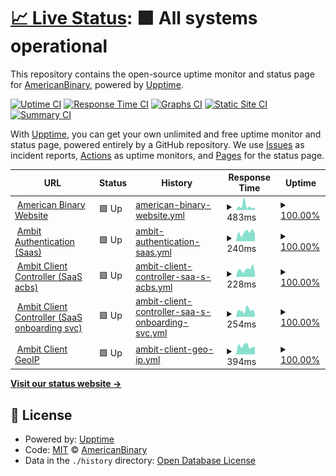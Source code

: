 # [📈 Live Status](https://status.ambit.inc): <!--live status--> **🟩 All systems operational**

This repository contains the open-source uptime monitor and status page for [AmericanBinary](https://www.ambit.inc), powered by [Upptime](https://github.com/upptime/upptime).

[![Uptime CI](https://github.com/AmericanBinary/status.ambit.inc/workflows/Uptime%20CI/badge.svg)](https://github.com/AmericanBinary/status.ambit.inc/actions?query=workflow%3A%22Uptime+CI%22)
[![Response Time CI](https://github.com/AmericanBinary/status.ambit.inc/workflows/Response%20Time%20CI/badge.svg)](https://github.com/AmericanBinary/status.ambit.inc/actions?query=workflow%3A%22Response+Time+CI%22)
[![Graphs CI](https://github.com/AmericanBinary/status.ambit.inc/workflows/Graphs%20CI/badge.svg)](https://github.com/AmericanBinary/status.ambit.inc/actions?query=workflow%3A%22Graphs+CI%22)
[![Static Site CI](https://github.com/AmericanBinary/status.ambit.inc/workflows/Static%20Site%20CI/badge.svg)](https://github.com/AmericanBinary/status.ambit.inc/actions?query=workflow%3A%22Static+Site+CI%22)
[![Summary CI](https://github.com/AmericanBinary/status.ambit.inc/workflows/Summary%20CI/badge.svg)](https://github.com/AmericanBinary/status.ambit.inc/actions?query=workflow%3A%22Summary+CI%22)

With [Upptime](https://upptime.js.org), you can get your own unlimited and free uptime monitor and status page, powered entirely by a GitHub repository. We use [Issues](https://github.com/AmericanBinary/status.ambit.inc/issues) as incident reports, [Actions](https://github.com/AmericanBinary/status.ambit.inc/actions) as uptime monitors, and [Pages](https://status.ambit.inc) for the status page.

<!--start: status pages-->
<!-- This summary is generated by Upptime (https://github.com/upptime/upptime) -->
<!-- Do not edit this manually, your changes will be overwritten -->
<!-- prettier-ignore -->
| URL | Status | History | Response Time | Uptime |
| --- | ------ | ------- | ------------- | ------ |
| <img alt="" src="https://icons.duckduckgo.com/ip3/www.ambit.inc.ico" height="13"> [American Binary Website](https://www.ambit.inc) | 🟩 Up | [american-binary-website.yml](https://github.com/AmericanBinary/status.ambit.inc/commits/HEAD/history/american-binary-website.yml) | <details><summary><img alt="Response time graph" src="./graphs/american-binary-website/response-time-week.png" height="20"> 483ms</summary><br><a href="https://status.ambit.inc/history/american-binary-website"><img alt="Response time 279" src="https://img.shields.io/endpoint?url=https%3A%2F%2Fraw.githubusercontent.com%2FAmericanBinary%2Fstatus.ambit.inc%2FHEAD%2Fapi%2Famerican-binary-website%2Fresponse-time.json"></a><br><a href="https://status.ambit.inc/history/american-binary-website"><img alt="24-hour response time 330" src="https://img.shields.io/endpoint?url=https%3A%2F%2Fraw.githubusercontent.com%2FAmericanBinary%2Fstatus.ambit.inc%2FHEAD%2Fapi%2Famerican-binary-website%2Fresponse-time-day.json"></a><br><a href="https://status.ambit.inc/history/american-binary-website"><img alt="7-day response time 483" src="https://img.shields.io/endpoint?url=https%3A%2F%2Fraw.githubusercontent.com%2FAmericanBinary%2Fstatus.ambit.inc%2FHEAD%2Fapi%2Famerican-binary-website%2Fresponse-time-week.json"></a><br><a href="https://status.ambit.inc/history/american-binary-website"><img alt="30-day response time 460" src="https://img.shields.io/endpoint?url=https%3A%2F%2Fraw.githubusercontent.com%2FAmericanBinary%2Fstatus.ambit.inc%2FHEAD%2Fapi%2Famerican-binary-website%2Fresponse-time-month.json"></a><br><a href="https://status.ambit.inc/history/american-binary-website"><img alt="1-year response time 303" src="https://img.shields.io/endpoint?url=https%3A%2F%2Fraw.githubusercontent.com%2FAmericanBinary%2Fstatus.ambit.inc%2FHEAD%2Fapi%2Famerican-binary-website%2Fresponse-time-year.json"></a></details> | <details><summary><a href="https://status.ambit.inc/history/american-binary-website">100.00%</a></summary><a href="https://status.ambit.inc/history/american-binary-website"><img alt="All-time uptime 100.00%" src="https://img.shields.io/endpoint?url=https%3A%2F%2Fraw.githubusercontent.com%2FAmericanBinary%2Fstatus.ambit.inc%2FHEAD%2Fapi%2Famerican-binary-website%2Fuptime.json"></a><br><a href="https://status.ambit.inc/history/american-binary-website"><img alt="24-hour uptime 100.00%" src="https://img.shields.io/endpoint?url=https%3A%2F%2Fraw.githubusercontent.com%2FAmericanBinary%2Fstatus.ambit.inc%2FHEAD%2Fapi%2Famerican-binary-website%2Fuptime-day.json"></a><br><a href="https://status.ambit.inc/history/american-binary-website"><img alt="7-day uptime 100.00%" src="https://img.shields.io/endpoint?url=https%3A%2F%2Fraw.githubusercontent.com%2FAmericanBinary%2Fstatus.ambit.inc%2FHEAD%2Fapi%2Famerican-binary-website%2Fuptime-week.json"></a><br><a href="https://status.ambit.inc/history/american-binary-website"><img alt="30-day uptime 99.95%" src="https://img.shields.io/endpoint?url=https%3A%2F%2Fraw.githubusercontent.com%2FAmericanBinary%2Fstatus.ambit.inc%2FHEAD%2Fapi%2Famerican-binary-website%2Fuptime-month.json"></a><br><a href="https://status.ambit.inc/history/american-binary-website"><img alt="1-year uptime 100.00%" src="https://img.shields.io/endpoint?url=https%3A%2F%2Fraw.githubusercontent.com%2FAmericanBinary%2Fstatus.ambit.inc%2FHEAD%2Fapi%2Famerican-binary-website%2Fuptime-year.json"></a></details>
| <img alt="" src="https://icons.duckduckgo.com/ip3/auth.infra.cloud.ambit.inc.ico" height="13"> [Ambit Authentication (Saas)](https://auth.infra.cloud.ambit.inc/api/health) | 🟩 Up | [ambit-authentication-saas.yml](https://github.com/AmericanBinary/status.ambit.inc/commits/HEAD/history/ambit-authentication-saas.yml) | <details><summary><img alt="Response time graph" src="./graphs/ambit-authentication-saas/response-time-week.png" height="20"> 240ms</summary><br><a href="https://status.ambit.inc/history/ambit-authentication-saas"><img alt="Response time 263" src="https://img.shields.io/endpoint?url=https%3A%2F%2Fraw.githubusercontent.com%2FAmericanBinary%2Fstatus.ambit.inc%2FHEAD%2Fapi%2Fambit-authentication-saas%2Fresponse-time.json"></a><br><a href="https://status.ambit.inc/history/ambit-authentication-saas"><img alt="24-hour response time 193" src="https://img.shields.io/endpoint?url=https%3A%2F%2Fraw.githubusercontent.com%2FAmericanBinary%2Fstatus.ambit.inc%2FHEAD%2Fapi%2Fambit-authentication-saas%2Fresponse-time-day.json"></a><br><a href="https://status.ambit.inc/history/ambit-authentication-saas"><img alt="7-day response time 240" src="https://img.shields.io/endpoint?url=https%3A%2F%2Fraw.githubusercontent.com%2FAmericanBinary%2Fstatus.ambit.inc%2FHEAD%2Fapi%2Fambit-authentication-saas%2Fresponse-time-week.json"></a><br><a href="https://status.ambit.inc/history/ambit-authentication-saas"><img alt="30-day response time 260" src="https://img.shields.io/endpoint?url=https%3A%2F%2Fraw.githubusercontent.com%2FAmericanBinary%2Fstatus.ambit.inc%2FHEAD%2Fapi%2Fambit-authentication-saas%2Fresponse-time-month.json"></a><br><a href="https://status.ambit.inc/history/ambit-authentication-saas"><img alt="1-year response time 263" src="https://img.shields.io/endpoint?url=https%3A%2F%2Fraw.githubusercontent.com%2FAmericanBinary%2Fstatus.ambit.inc%2FHEAD%2Fapi%2Fambit-authentication-saas%2Fresponse-time-year.json"></a></details> | <details><summary><a href="https://status.ambit.inc/history/ambit-authentication-saas">100.00%</a></summary><a href="https://status.ambit.inc/history/ambit-authentication-saas"><img alt="All-time uptime 99.94%" src="https://img.shields.io/endpoint?url=https%3A%2F%2Fraw.githubusercontent.com%2FAmericanBinary%2Fstatus.ambit.inc%2FHEAD%2Fapi%2Fambit-authentication-saas%2Fuptime.json"></a><br><a href="https://status.ambit.inc/history/ambit-authentication-saas"><img alt="24-hour uptime 100.00%" src="https://img.shields.io/endpoint?url=https%3A%2F%2Fraw.githubusercontent.com%2FAmericanBinary%2Fstatus.ambit.inc%2FHEAD%2Fapi%2Fambit-authentication-saas%2Fuptime-day.json"></a><br><a href="https://status.ambit.inc/history/ambit-authentication-saas"><img alt="7-day uptime 100.00%" src="https://img.shields.io/endpoint?url=https%3A%2F%2Fraw.githubusercontent.com%2FAmericanBinary%2Fstatus.ambit.inc%2FHEAD%2Fapi%2Fambit-authentication-saas%2Fuptime-week.json"></a><br><a href="https://status.ambit.inc/history/ambit-authentication-saas"><img alt="30-day uptime 99.96%" src="https://img.shields.io/endpoint?url=https%3A%2F%2Fraw.githubusercontent.com%2FAmericanBinary%2Fstatus.ambit.inc%2FHEAD%2Fapi%2Fambit-authentication-saas%2Fuptime-month.json"></a><br><a href="https://status.ambit.inc/history/ambit-authentication-saas"><img alt="1-year uptime 99.94%" src="https://img.shields.io/endpoint?url=https%3A%2F%2Fraw.githubusercontent.com%2FAmericanBinary%2Fstatus.ambit.inc%2FHEAD%2Fapi%2Fambit-authentication-saas%2Fuptime-year.json"></a></details>
| <img alt="" src="https://icons.duckduckgo.com/ip3/acbs.infra.cloud.ambit.inc.ico" height="13"> [Ambit Client Controller (SaaS acbs)](https://acbs.infra.cloud.ambit.inc) | 🟩 Up | [ambit-client-controller-saa-s-acbs.yml](https://github.com/AmericanBinary/status.ambit.inc/commits/HEAD/history/ambit-client-controller-saa-s-acbs.yml) | <details><summary><img alt="Response time graph" src="./graphs/ambit-client-controller-saa-s-acbs/response-time-week.png" height="20"> 228ms</summary><br><a href="https://status.ambit.inc/history/ambit-client-controller-saa-s-acbs"><img alt="Response time 253" src="https://img.shields.io/endpoint?url=https%3A%2F%2Fraw.githubusercontent.com%2FAmericanBinary%2Fstatus.ambit.inc%2FHEAD%2Fapi%2Fambit-client-controller-saa-s-acbs%2Fresponse-time.json"></a><br><a href="https://status.ambit.inc/history/ambit-client-controller-saa-s-acbs"><img alt="24-hour response time 116" src="https://img.shields.io/endpoint?url=https%3A%2F%2Fraw.githubusercontent.com%2FAmericanBinary%2Fstatus.ambit.inc%2FHEAD%2Fapi%2Fambit-client-controller-saa-s-acbs%2Fresponse-time-day.json"></a><br><a href="https://status.ambit.inc/history/ambit-client-controller-saa-s-acbs"><img alt="7-day response time 228" src="https://img.shields.io/endpoint?url=https%3A%2F%2Fraw.githubusercontent.com%2FAmericanBinary%2Fstatus.ambit.inc%2FHEAD%2Fapi%2Fambit-client-controller-saa-s-acbs%2Fresponse-time-week.json"></a><br><a href="https://status.ambit.inc/history/ambit-client-controller-saa-s-acbs"><img alt="30-day response time 371" src="https://img.shields.io/endpoint?url=https%3A%2F%2Fraw.githubusercontent.com%2FAmericanBinary%2Fstatus.ambit.inc%2FHEAD%2Fapi%2Fambit-client-controller-saa-s-acbs%2Fresponse-time-month.json"></a><br><a href="https://status.ambit.inc/history/ambit-client-controller-saa-s-acbs"><img alt="1-year response time 253" src="https://img.shields.io/endpoint?url=https%3A%2F%2Fraw.githubusercontent.com%2FAmericanBinary%2Fstatus.ambit.inc%2FHEAD%2Fapi%2Fambit-client-controller-saa-s-acbs%2Fresponse-time-year.json"></a></details> | <details><summary><a href="https://status.ambit.inc/history/ambit-client-controller-saa-s-acbs">100.00%</a></summary><a href="https://status.ambit.inc/history/ambit-client-controller-saa-s-acbs"><img alt="All-time uptime 99.93%" src="https://img.shields.io/endpoint?url=https%3A%2F%2Fraw.githubusercontent.com%2FAmericanBinary%2Fstatus.ambit.inc%2FHEAD%2Fapi%2Fambit-client-controller-saa-s-acbs%2Fuptime.json"></a><br><a href="https://status.ambit.inc/history/ambit-client-controller-saa-s-acbs"><img alt="24-hour uptime 100.00%" src="https://img.shields.io/endpoint?url=https%3A%2F%2Fraw.githubusercontent.com%2FAmericanBinary%2Fstatus.ambit.inc%2FHEAD%2Fapi%2Fambit-client-controller-saa-s-acbs%2Fuptime-day.json"></a><br><a href="https://status.ambit.inc/history/ambit-client-controller-saa-s-acbs"><img alt="7-day uptime 100.00%" src="https://img.shields.io/endpoint?url=https%3A%2F%2Fraw.githubusercontent.com%2FAmericanBinary%2Fstatus.ambit.inc%2FHEAD%2Fapi%2Fambit-client-controller-saa-s-acbs%2Fuptime-week.json"></a><br><a href="https://status.ambit.inc/history/ambit-client-controller-saa-s-acbs"><img alt="30-day uptime 99.96%" src="https://img.shields.io/endpoint?url=https%3A%2F%2Fraw.githubusercontent.com%2FAmericanBinary%2Fstatus.ambit.inc%2FHEAD%2Fapi%2Fambit-client-controller-saa-s-acbs%2Fuptime-month.json"></a><br><a href="https://status.ambit.inc/history/ambit-client-controller-saa-s-acbs"><img alt="1-year uptime 99.93%" src="https://img.shields.io/endpoint?url=https%3A%2F%2Fraw.githubusercontent.com%2FAmericanBinary%2Fstatus.ambit.inc%2FHEAD%2Fapi%2Fambit-client-controller-saa-s-acbs%2Fuptime-year.json"></a></details>
| <img alt="" src="https://icons.duckduckgo.com/ip3/onboarding.infra.cloud.ambit.inc.ico" height="13"> [Ambit Client Controller (SaaS onboarding svc)](https://onboarding.infra.cloud.ambit.inc/v1/health) | 🟩 Up | [ambit-client-controller-saa-s-onboarding-svc.yml](https://github.com/AmericanBinary/status.ambit.inc/commits/HEAD/history/ambit-client-controller-saa-s-onboarding-svc.yml) | <details><summary><img alt="Response time graph" src="./graphs/ambit-client-controller-saa-s-onboarding-svc/response-time-week.png" height="20"> 254ms</summary><br><a href="https://status.ambit.inc/history/ambit-client-controller-saa-s-onboarding-svc"><img alt="Response time 234" src="https://img.shields.io/endpoint?url=https%3A%2F%2Fraw.githubusercontent.com%2FAmericanBinary%2Fstatus.ambit.inc%2FHEAD%2Fapi%2Fambit-client-controller-saa-s-onboarding-svc%2Fresponse-time.json"></a><br><a href="https://status.ambit.inc/history/ambit-client-controller-saa-s-onboarding-svc"><img alt="24-hour response time 116" src="https://img.shields.io/endpoint?url=https%3A%2F%2Fraw.githubusercontent.com%2FAmericanBinary%2Fstatus.ambit.inc%2FHEAD%2Fapi%2Fambit-client-controller-saa-s-onboarding-svc%2Fresponse-time-day.json"></a><br><a href="https://status.ambit.inc/history/ambit-client-controller-saa-s-onboarding-svc"><img alt="7-day response time 254" src="https://img.shields.io/endpoint?url=https%3A%2F%2Fraw.githubusercontent.com%2FAmericanBinary%2Fstatus.ambit.inc%2FHEAD%2Fapi%2Fambit-client-controller-saa-s-onboarding-svc%2Fresponse-time-week.json"></a><br><a href="https://status.ambit.inc/history/ambit-client-controller-saa-s-onboarding-svc"><img alt="30-day response time 238" src="https://img.shields.io/endpoint?url=https%3A%2F%2Fraw.githubusercontent.com%2FAmericanBinary%2Fstatus.ambit.inc%2FHEAD%2Fapi%2Fambit-client-controller-saa-s-onboarding-svc%2Fresponse-time-month.json"></a><br><a href="https://status.ambit.inc/history/ambit-client-controller-saa-s-onboarding-svc"><img alt="1-year response time 234" src="https://img.shields.io/endpoint?url=https%3A%2F%2Fraw.githubusercontent.com%2FAmericanBinary%2Fstatus.ambit.inc%2FHEAD%2Fapi%2Fambit-client-controller-saa-s-onboarding-svc%2Fresponse-time-year.json"></a></details> | <details><summary><a href="https://status.ambit.inc/history/ambit-client-controller-saa-s-onboarding-svc">100.00%</a></summary><a href="https://status.ambit.inc/history/ambit-client-controller-saa-s-onboarding-svc"><img alt="All-time uptime 99.94%" src="https://img.shields.io/endpoint?url=https%3A%2F%2Fraw.githubusercontent.com%2FAmericanBinary%2Fstatus.ambit.inc%2FHEAD%2Fapi%2Fambit-client-controller-saa-s-onboarding-svc%2Fuptime.json"></a><br><a href="https://status.ambit.inc/history/ambit-client-controller-saa-s-onboarding-svc"><img alt="24-hour uptime 100.00%" src="https://img.shields.io/endpoint?url=https%3A%2F%2Fraw.githubusercontent.com%2FAmericanBinary%2Fstatus.ambit.inc%2FHEAD%2Fapi%2Fambit-client-controller-saa-s-onboarding-svc%2Fuptime-day.json"></a><br><a href="https://status.ambit.inc/history/ambit-client-controller-saa-s-onboarding-svc"><img alt="7-day uptime 100.00%" src="https://img.shields.io/endpoint?url=https%3A%2F%2Fraw.githubusercontent.com%2FAmericanBinary%2Fstatus.ambit.inc%2FHEAD%2Fapi%2Fambit-client-controller-saa-s-onboarding-svc%2Fuptime-week.json"></a><br><a href="https://status.ambit.inc/history/ambit-client-controller-saa-s-onboarding-svc"><img alt="30-day uptime 100.00%" src="https://img.shields.io/endpoint?url=https%3A%2F%2Fraw.githubusercontent.com%2FAmericanBinary%2Fstatus.ambit.inc%2FHEAD%2Fapi%2Fambit-client-controller-saa-s-onboarding-svc%2Fuptime-month.json"></a><br><a href="https://status.ambit.inc/history/ambit-client-controller-saa-s-onboarding-svc"><img alt="1-year uptime 99.94%" src="https://img.shields.io/endpoint?url=https%3A%2F%2Fraw.githubusercontent.com%2FAmericanBinary%2Fstatus.ambit.inc%2FHEAD%2Fapi%2Fambit-client-controller-saa-s-onboarding-svc%2Fuptime-year.json"></a></details>
| <img alt="" src="https://icons.duckduckgo.com/ip3/geoip.infra.cloud.ambit.inc.ico" height="13"> [Ambit Client GeoIP](https://geoip.infra.cloud.ambit.inc) | 🟩 Up | [ambit-client-geo-ip.yml](https://github.com/AmericanBinary/status.ambit.inc/commits/HEAD/history/ambit-client-geo-ip.yml) | <details><summary><img alt="Response time graph" src="./graphs/ambit-client-geo-ip/response-time-week.png" height="20"> 394ms</summary><br><a href="https://status.ambit.inc/history/ambit-client-geo-ip"><img alt="Response time 301" src="https://img.shields.io/endpoint?url=https%3A%2F%2Fraw.githubusercontent.com%2FAmericanBinary%2Fstatus.ambit.inc%2FHEAD%2Fapi%2Fambit-client-geo-ip%2Fresponse-time.json"></a><br><a href="https://status.ambit.inc/history/ambit-client-geo-ip"><img alt="24-hour response time 355" src="https://img.shields.io/endpoint?url=https%3A%2F%2Fraw.githubusercontent.com%2FAmericanBinary%2Fstatus.ambit.inc%2FHEAD%2Fapi%2Fambit-client-geo-ip%2Fresponse-time-day.json"></a><br><a href="https://status.ambit.inc/history/ambit-client-geo-ip"><img alt="7-day response time 394" src="https://img.shields.io/endpoint?url=https%3A%2F%2Fraw.githubusercontent.com%2FAmericanBinary%2Fstatus.ambit.inc%2FHEAD%2Fapi%2Fambit-client-geo-ip%2Fresponse-time-week.json"></a><br><a href="https://status.ambit.inc/history/ambit-client-geo-ip"><img alt="30-day response time 297" src="https://img.shields.io/endpoint?url=https%3A%2F%2Fraw.githubusercontent.com%2FAmericanBinary%2Fstatus.ambit.inc%2FHEAD%2Fapi%2Fambit-client-geo-ip%2Fresponse-time-month.json"></a><br><a href="https://status.ambit.inc/history/ambit-client-geo-ip"><img alt="1-year response time 302" src="https://img.shields.io/endpoint?url=https%3A%2F%2Fraw.githubusercontent.com%2FAmericanBinary%2Fstatus.ambit.inc%2FHEAD%2Fapi%2Fambit-client-geo-ip%2Fresponse-time-year.json"></a></details> | <details><summary><a href="https://status.ambit.inc/history/ambit-client-geo-ip">100.00%</a></summary><a href="https://status.ambit.inc/history/ambit-client-geo-ip"><img alt="All-time uptime 97.16%" src="https://img.shields.io/endpoint?url=https%3A%2F%2Fraw.githubusercontent.com%2FAmericanBinary%2Fstatus.ambit.inc%2FHEAD%2Fapi%2Fambit-client-geo-ip%2Fuptime.json"></a><br><a href="https://status.ambit.inc/history/ambit-client-geo-ip"><img alt="24-hour uptime 100.00%" src="https://img.shields.io/endpoint?url=https%3A%2F%2Fraw.githubusercontent.com%2FAmericanBinary%2Fstatus.ambit.inc%2FHEAD%2Fapi%2Fambit-client-geo-ip%2Fuptime-day.json"></a><br><a href="https://status.ambit.inc/history/ambit-client-geo-ip"><img alt="7-day uptime 100.00%" src="https://img.shields.io/endpoint?url=https%3A%2F%2Fraw.githubusercontent.com%2FAmericanBinary%2Fstatus.ambit.inc%2FHEAD%2Fapi%2Fambit-client-geo-ip%2Fuptime-week.json"></a><br><a href="https://status.ambit.inc/history/ambit-client-geo-ip"><img alt="30-day uptime 100.00%" src="https://img.shields.io/endpoint?url=https%3A%2F%2Fraw.githubusercontent.com%2FAmericanBinary%2Fstatus.ambit.inc%2FHEAD%2Fapi%2Fambit-client-geo-ip%2Fuptime-month.json"></a><br><a href="https://status.ambit.inc/history/ambit-client-geo-ip"><img alt="1-year uptime 99.94%" src="https://img.shields.io/endpoint?url=https%3A%2F%2Fraw.githubusercontent.com%2FAmericanBinary%2Fstatus.ambit.inc%2FHEAD%2Fapi%2Fambit-client-geo-ip%2Fuptime-year.json"></a></details>

<!--end: status pages-->

[**Visit our status website →**](https://status.ambit.inc)

## 📄 License

- Powered by: [Upptime](https://github.com/upptime/upptime)
- Code: [MIT](./LICENSE) © [AmericanBinary](https://www.ambit.inc)
- Data in the `./history` directory: [Open Database License](https://opendatacommons.org/licenses/odbl/1-0/)
